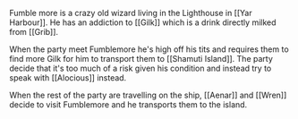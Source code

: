 Fumble more is a crazy old wizard living in the Lighthouse in [[Yar Harbour]]. He has an addiction to [[Gilk]] which is a drink directly milked from [[Grib]].

When the party meet Fumblemore he's high off his tits and requires them to find more Gilk for him to transport them to [[Shamuti Island]]. The party decide that it's too much of a risk given his condition and instead try to speak with [[Alocious]] instead.

When the rest of the party are travelling on the ship, [[Aenar]] and [[Wren]] decide to visit Fumblemore and he transports them to the island. 